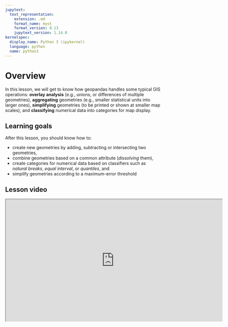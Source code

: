 ```yaml
---
jupytext:
  text_representation:
    extension: .md
    format_name: myst
    format_version: 0.13
    jupytext_version: 1.14.0
kernelspec:
  display_name: Python 3 (ipykernel)
  language: python
  name: python3
---
```


# Overview

In this lesson, we will get to know how geopandas handles some typical GIS
operations: **overlay analysis** (e.g., unions, or differences of multiple
geometries), **aggregating** geometries (e.g., smaller statistical units into
larger ones), **simplifying** geometries (to be printed or shown at smaller map
scales), and **classifying** numerical data into categories for map display. 


## Learning goals

After this lesson, you should know how to:

- create new geometries by adding, subtracting or intersecting two geometries,
- combine geometries based on a common attribute (*dissolving* them),
- create categories for numerical data based on classifiers such as *natural
  breaks*, *equal interval*, or *quantiles*, and
- simplify geometries according to a maximum-error threshold


## Lesson video

<iframe id="ytplayer" type="text/html" width="700" height="394"
  src="https://www.youtube.com/embed/BiYu1nIZ0UA?modestbranding=1
  frameborder="0">
</iframe>
